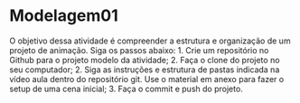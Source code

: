 # Modelagem01
O objetivo dessa atividade é compreender a estrutura e organização de um projeto de animação. Siga os passos abaixo: 1. Crie um repositório no Github para o projeto modelo da atividade; 2. Faça o clone do projeto no seu computador; 2. Siga as instruções e estrutura de pastas indicada na vídeo aula dentro do repositório git. Use o material em anexo para fazer o setup de uma cena inicial; 3. Faça o commit e push do projeto.
